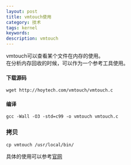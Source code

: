 ```yaml
---
layout: post
title: vmtouch使用
category: 技术
tags: kernel
keywords: 
description: vmtouch
---
```


vmtouch可以查看某个文件在内存的使用。  
在分析内存回收的时候，可以作为一个参考工具使用。

#### 下载源码 ####

    wget http://hoytech.com/vmtouch/vmtouch.c 

#### 编译 ####

    gcc -Wall -O3 -std=c99 -o vmtouch vmtouch.c 

### 拷贝 ###

    cp vmtouch /usr/local/bin/ 


具体的使用可以参考[官网](https://hoytech.com/vmtouch/)